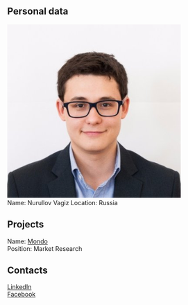 ## Personal data
![ photo](../people/photo/nurullov_vagiz.jpg)  
Name: Nurullov Vagiz
Location: Russia
## Projects 
Name: [Mondo](../projects/mondo.md)  
Position: Market Research 
## Contacts
[LinkedIn](https://www.linkedin.com/in/vagiz-nurullov-9694016a/)  
[Facebook](https://www.facebook.com/VagizAi3)  
